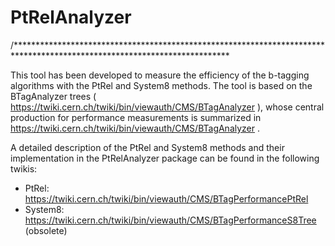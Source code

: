 # PtRelAnalyzer
/*************************************************************************************************************************

This tool has been developed to measure the efficiency of the b-tagging algorithms with the PtRel and System8 methods.
The tool is based on the BTagAnalyzer trees ( https://twiki.cern.ch/twiki/bin/viewauth/CMS/BTagAnalyzer ), whose central
production for performance measurements is summarized in https://twiki.cern.ch/twiki/bin/viewauth/CMS/BTagAnalyzer .

A detailed description of the PtRel and System8 methods and their implementation in the PtRelAnalyzer package can be found
in the following twikis: 
 - PtRel: https://twiki.cern.ch/twiki/bin/viewauth/CMS/BTagPerformancePtRel 
 - System8: https://twiki.cern.ch/twiki/bin/viewauth/CMS/BTagPerformanceS8Tree (obsolete)
